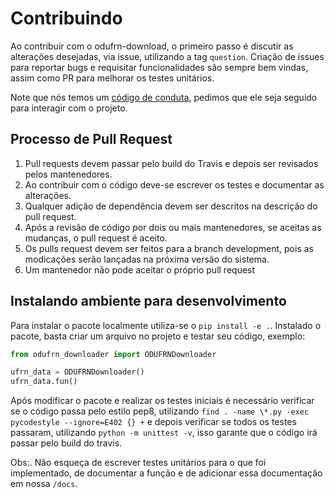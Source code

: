 # Contribuindo

Ao contribuir com o odufrn-download, o primeiro passo é discutir as alterações desejadas,
via issue, utilizando a tag `question`. Criação de issues para reportar bugs e requisitar
funcionalidades são sempre bem vindas, assim como PR para melhorar os testes unitários.

Note que nós temos um [código de conduta](https://github.com/odufrn/.github/blob/master/CODE_OF_CONDUCT.md),
pedimos que ele seja seguido para interagir com o projeto.

## Processo de Pull Request

1. Pull requests devem passar pelo build do Travis e depois ser revisados pelos mantenedores.
2. Ao contribuir com o código deve-se escrever os testes e documentar as alterações.
3. Qualquer adição de dependência devem ser descritos na descrição do pull request.
4. Após a revisão de código por dois ou mais mantenedores, se aceitas as mudanças,
o pull request é aceito.
5. Os pulls request devem ser feitos para a branch development, pois as modicações serão 
lançadas na próxima versão do sistema.
6. Um mantenedor não pode aceitar o próprio pull request

## Instalando ambiente para desenvolvimento

Para instalar o pacote localmente utiliza-se o ` pip install -e . `. Instalado o pacote, basta
criar um arquivo no projeto e testar seu código, exemplo:

```python
from odufrn_downloader import ODUFRNDownloader

ufrn_data = ODUFRNDownloader()
ufrn_data.fun()
```

Após modificar o pacote e realizar os testes iniciais é necessário verificar se o código passa pelo
estilo pep8, utilizando ` find . -name \*.py -exec pycodestyle --ignore=E402 {} + ` e depois verificar
se todos os testes passaram, utilizando ` python -m unittest -v `, isso garante que o código irá passar
pelo build do travis.

Obs:. Não esqueça de escrever testes unitários para o que foi implementado, de documentar a função e de 
adicionar essa documentação em nossa ` /docs `.
